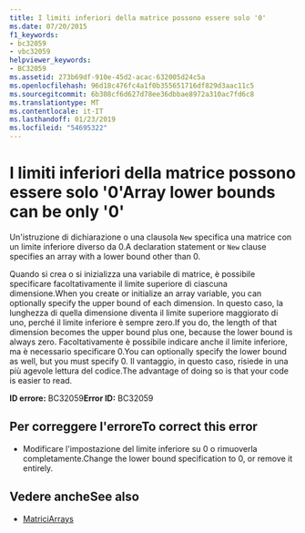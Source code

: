```yaml
---
title: I limiti inferiori della matrice possono essere solo '0'
ms.date: 07/20/2015
f1_keywords:
- bc32059
- vbc32059
helpviewer_keywords:
- BC32059
ms.assetid: 273b69df-910e-45d2-acac-632005d24c5a
ms.openlocfilehash: 96d18c476fc4a1f0b355651716df829d3aac11c5
ms.sourcegitcommit: 6b308cf6d627d78ee36dbbae8972a310ac7fd6c8
ms.translationtype: MT
ms.contentlocale: it-IT
ms.lasthandoff: 01/23/2019
ms.locfileid: "54695322"
---
```

# <a name="array-lower-bounds-can-be-only-0"></a><span data-ttu-id="cfbb4-102">I limiti inferiori della matrice possono essere solo '0'</span><span class="sxs-lookup"><span data-stu-id="cfbb4-102">Array lower bounds can be only '0'</span></span>
<span data-ttu-id="cfbb4-103">Un'istruzione di dichiarazione o una clausola `New` specifica una matrice con un limite inferiore diverso da 0.</span><span class="sxs-lookup"><span data-stu-id="cfbb4-103">A declaration statement or `New` clause specifies an array with a lower bound other than 0.</span></span>  
  
 <span data-ttu-id="cfbb4-104">Quando si crea o si inizializza una variabile di matrice, è possibile specificare facoltativamente il limite superiore di ciascuna dimensione.</span><span class="sxs-lookup"><span data-stu-id="cfbb4-104">When you create or initialize an array variable, you can optionally specify the upper bound of each dimension.</span></span> <span data-ttu-id="cfbb4-105">In questo caso, la lunghezza di quella dimensione diventa il limite superiore maggiorato di uno, perché il limite inferiore è sempre zero.</span><span class="sxs-lookup"><span data-stu-id="cfbb4-105">If you do, the length of that dimension becomes the upper bound plus one, because the lower bound is always zero.</span></span> <span data-ttu-id="cfbb4-106">Facoltativamente è possibile indicare anche il limite inferiore, ma è necessario specificare 0.</span><span class="sxs-lookup"><span data-stu-id="cfbb4-106">You can optionally specify the lower bound as well, but you must specify 0.</span></span> <span data-ttu-id="cfbb4-107">Il vantaggio, in questo caso, risiede in una più agevole lettura del codice.</span><span class="sxs-lookup"><span data-stu-id="cfbb4-107">The advantage of doing so is that your code is easier to read.</span></span>  
  
 <span data-ttu-id="cfbb4-108">**ID errore:** BC32059</span><span class="sxs-lookup"><span data-stu-id="cfbb4-108">**Error ID:** BC32059</span></span>  
  
## <a name="to-correct-this-error"></a><span data-ttu-id="cfbb4-109">Per correggere l'errore</span><span class="sxs-lookup"><span data-stu-id="cfbb4-109">To correct this error</span></span>  
  
-   <span data-ttu-id="cfbb4-110">Modificare l'impostazione del limite inferiore su 0 o rimuoverla completamente.</span><span class="sxs-lookup"><span data-stu-id="cfbb4-110">Change the lower bound specification to 0, or remove it entirely.</span></span>  
  
## <a name="see-also"></a><span data-ttu-id="cfbb4-111">Vedere anche</span><span class="sxs-lookup"><span data-stu-id="cfbb4-111">See also</span></span>
- [<span data-ttu-id="cfbb4-112">Matrici</span><span class="sxs-lookup"><span data-stu-id="cfbb4-112">Arrays</span></span>](../../visual-basic/programming-guide/language-features/arrays/index.md)

